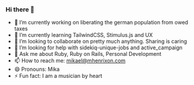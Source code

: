### Hi there 👋

<!--
**mhenrixon/mhenrixon** is a ✨ _special_ ✨ repository because its `README.md` (this file) appears on your GitHub profile.

Here are some ideas to get you started:
-->

- 🔭 I’m currently working on liberating the german population from owed taxes
- 🌱 I’m currently learning TailwindCSS, Stimulus.js and UX
- 👯 I’m looking to collaborate on pretty much anything. Sharing is caring
- 🤔 I’m looking for help with sidekiq-unique-jobs and active_campaign
- 💬 Ask me about Ruby, Ruby on Rails, Personal Development
- 📫 How to reach me: mikael@mhenrixon.com
- 😄 Pronouns: Mika
- ⚡ Fun fact: I am a musician by heart
